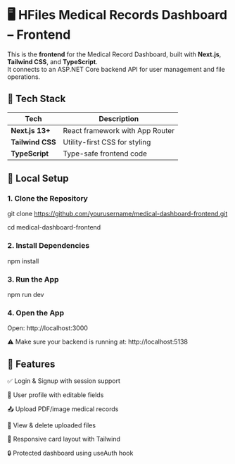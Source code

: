 # 🖥️ HFiles Medical Records Dashboard – Frontend

This is the **frontend** for the Medical Record Dashboard, built with **Next.js**, **Tailwind CSS**, and **TypeScript**.  
It connects to an ASP.NET Core backend API for user management and file operations.



## 🧩 Tech Stack

| Tech            | Description                         |
|-----------------|-------------------------------------|
| **Next.js 13+** | React framework with App Router     |
| **Tailwind CSS**| Utility-first CSS for styling       |
| **TypeScript**  | Type-safe frontend code             |



## 🚀 Local Setup

### 1. Clone the Repository

git clone https://github.com/yourusername/medical-dashboard-frontend.git

cd medical-dashboard-frontend


### 2. Install Dependencies

npm install


### 3. Run the App

npm run dev


### 4. Open the App

Open: http://localhost:3000

⚠️ Make sure your backend is running at: http://localhost:5138




## 🔐 Features

✅ Login & Signup with session support

👤 User profile with editable fields

📤 Upload PDF/image medical records

📁 View & delete uploaded files

🎨 Responsive card layout with Tailwind

🔒 Protected dashboard using useAuth hook
